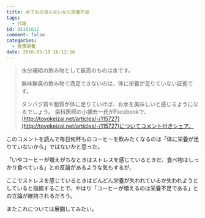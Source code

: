 ```yaml
---
title: 水でもの足らないなら栄養不足
tags:
  - 代謝
id: 05101612
comment: false
categories:
  - 食事栄養
date: 2016-05-10 16:12:56
---
```


> 水分補給の飲み物として最高のものは水です。
> 
> 
> 無味無臭の飲み物で満足できないのは、体に栄養が足りていない証拠です。
> 
> 
> タンパク質や脂質が体に足りていけば、お水を美味しいと感じるようになるでしょう。
歯科医師の小幡宏一氏がFacebookで、[http://toyokeizai.net/articles/-/115727](http://toyokeizai.net/articles/-/115727)についてコメント付きシェア。

このコメントを読んで毎日何杯ものコーヒーを飲みたくなるのは「体に栄養が足りていないから」ではないかと思った。

「いやコーヒーが増えがちなときはストレスを感じているときだ、食べ物はしっかり食べている」との反論があるような気もするが、

ここでストレスを感じているときはどんどん栄養が失われているか失われようとしていると指摘することで、やはり「コーヒーが増えるのは栄養不足である」との立論が維持されるだろう。

またこれについては展開してみたい。